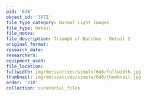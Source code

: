 ```yaml
---
pid: '648'
object_id: '3672'
file_type_category: Normal Light Images
file_type: Detail
file_notes:
file_description: Triumph of Bacchus - Detail 2
original_format:
research_date:
researchers:
equipment_used:
file_location:
fullwidth: img/derivatives/simple/648/fullwidth.jpg
thumbnail: img/derivatives/simple/648/thumbnail.jpg
order: '218'
collection: curatorial_files
---
```

